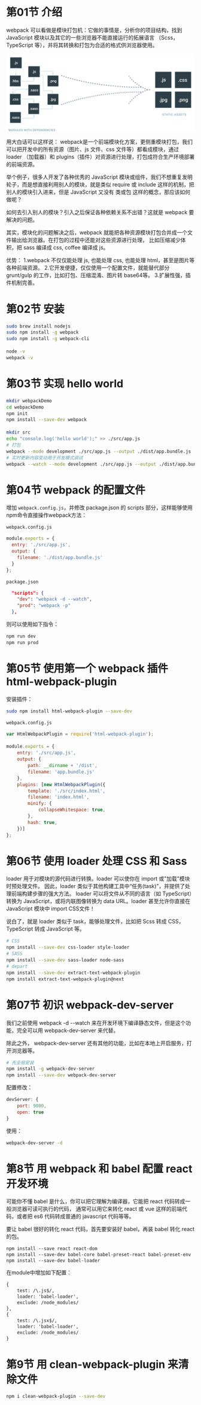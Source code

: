 # 第01节 介绍

webpack 可以看做是模块打包机：它做的事情是，分析你的项目结构，找到 JavaScript 模块以及其它的一些浏览器不能直接运行的拓展语言
（Scss，TypeScript 等），并将其转换和打包为合适的格式供浏览器使用。

![webpack工作流程](./images/rails365/工作流程.svg)

用大白话可以这样说：
webpack是一个前端模块化方案，更侧重模块打包，我们可以把开发中的所有资源（图片、js 文件、css 文件等）都看成模块，通过 loader
（加载器）和 plugins（插件）对资源进行处理，打包成符合生产环境部署的前端资源。

举个例子，很多人开发了各种优秀的 JavaScript 模块或组件，我们不想重复发明轮子，而是想直接利用别人的模块，就是类似 require 或 include 
这样的机制，把别人的模块引入进来，但是 JavaScript 又没有 类或包 这样的概念，那应该如何做呢？

如何去引入别人的模块？引入之后保证各种依赖关系不出错？这就是 webpack 要解决的问题。

其实，模块化的问题解决之后，webpack 就能把各种资源模块打包合并成一个文件输出给浏览器。在打包的过程中还能对这些资源进行处理，
比如压缩减少体积，把 sass 编译成 css, coffee 编译成 js。

优势：
1.webpack 不仅仅能处理 js, 也能处理 css, 也能处理 html，甚至是图片等各种前端资源。
2.它开发便捷，仅仅使用一个配置文件，就能替代部分 grunt/gulp 的工作，比如打包、压缩混淆、图片转 base64等。
3.扩展性强，插件机制完善。

# 第02节 安装

```bash
sudo brew install nodejs
sudo npm install -g webpack
sudo npm install -g webpack-cli

node -v
webpack -v
```

# 第03节 实现 hello world

```bash
mkdir webpackDemo
cd webpackDemo
npm init 
npm install --save-dev webpack

mkdir src
echo "console.log('hello world');" >> ./src/app.js
# 打包
webpack --mode development ./src/app.js --output ./dist/app.bundle.js
# 实时更新内容变动用于开发模式调试
webpack --watch --mode development ./src/app.js --output ./dist/app.bundle.js
```

# 第04节 webpack 的配置文件

增加 `webpack.config.js`，并修改 package.json 的 scripts 部分，这样能够使用npm命令直接操作webpack方法：

    webpack.config.js

```javascript 1.8
module.exports = {
  entry: './src/app.js',
  output: {
    filename: './dist/app.bundle.js'
  }
};
```

    package.json

```json
  "scripts": {
    "dev": "webpack -d --watch",
    "prod": "webpack -p"
  },
```

则可以使用如下指令：
```bash
npm run dev
npm run prod
```
# 第05节 使用第一个 webpack 插件 html-webpack-plugin

安装插件：
```bash
sudo npm install html-webpack-plugin --save-dev
```

    webpack.config.js
    
```javascript 1.8
var HtmlWebpackPlugin = require('html-webpack-plugin');

module.exports = {
    entry: './src/app.js',
    output: {
        path: __dirname + '/dist',
        filename: 'app.bundle.js'
    },
    plugins: [new HtmlWebpackPlugin({
        template: './src/index.html',
        filename: 'index.html',
        minify: {
            collapseWhitespace: true,
        },
        hash: true,
    })]
};
```

# 第06节 使用 loader 处理 CSS 和 Sass

loader 用于对模块的源代码进行转换。loader 可以使你在 import 或"加载"模块时预处理文件。
因此，loader 类似于其他构建工具中“任务(task)”，并提供了处理前端构建步骤的强大方法。
loader 可以将文件从不同的语言（如 TypeScript）转换为 JavaScript，或将内联图像转换为
data URL。loader 甚至允许你直接在 JavaScript 模块中 import CSS文件！

说白了，就是 loader 类似于 task，能够处理文件，比如把 Scss 转成 CSS，TypeScript 转成 JavaScript 等。

```bash
# CSS
npm install --save-dev css-loader style-loader
# SASS
npm install --save-dev sass-loader node-sass
# depart
npm install --save-dev extract-text-webpack-plugin
npm install extract-text-webpack-plugin@next
```

# 第07节 初识 webpack-dev-server

我们之前使用 webpack -d --watch 来在开发环境下编译静态文件，但是这个功能，完全可以用 webpack-dev-server 来代替。

除此之外， webpack-dev-server 还有其他的功能，比如在本地上开启服务，打开浏览器等。

```bash
# 先全局安装
npm install -g webpack-dev-server
npm install --save-dev webpack-dev-server
```

配置修改：
```javascript 1.8
devServer: {
    port: 9000,
    open: true
}
```

使用：
```bash
webpack-dev-server -d
```

# 第8节 用 webpack 和 babel 配置 react 开发环境

可能你不懂 babel 是什么，你可以把它理解为编译器，它能把 react 代码转成一般浏览器可读可执行的代码，
通常可以用它来转化 react 或 vue 这样的前端代码，或者把 es6 代码转成普通的 javascript 代码等等。

要让 babel 很好的转化 react 代码，首先要安装好 babel，再装 babel 转化 react 的包。

```
npm install --save react react-dom
npm install --save-dev babel-core babel-preset-react babel-preset-env
npm install --save-dev babel-loader
```

在module中增加如下配置：
```
{
    test: /\.js$/,
    loader: 'babel-loader',
    exclude: /node_modules/
},
{
    test: /\.jsx$/,
    loader: 'babel-loader',
    exclude: /node_modules/
}
```

# 第9节 用 clean-webpack-plugin 来清除文件

```bash
npm i clean-webpack-plugin --save-dev
```

#
